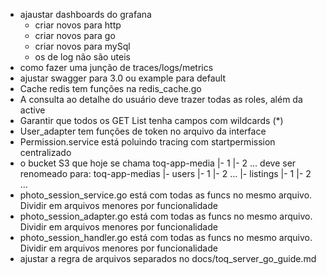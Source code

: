 - ajaustar dashboards do grafana
    - criar novos para http
    - criar novos para go
    - criar novos para mySql
    - os de log não são uteis
- como fazer uma junção de traces/logs/metrics
- ajustar swagger para 3.0 ou example para default
- Cache redis tem funções na redis_cache.go
- A consulta ao detalhe do usuário deve trazer todas as roles, além da active
- Garantir que todos os GET List tenha campos com wildcards (*)
- User_adapter tem funções de token no arquivo da interface
- Permission.service está poluindo tracing com startpermission centralizado
- o bucket S3 que hoje se chama
    toq-app-media
    |- 1
    |- 2
    ...
    deve ser renomeado para:
    toq-app-medias
    |- users
       |- 1
       |- 2
       ...
    |- listings
       |- 1
       |- 2
       ...
- photo_session_service.go está com todas as funcs no mesmo arquivo. Dividir em arquivos menores por funcionalidade
- photo_session_adapter.go está com todas as funcs no mesmo arquivo. Dividir em arquivos menores por funcionalidade
- photo_session_handler.go está com todas as funcs no mesmo arquivo. Dividir em arquivos menores por funcionalidade
- ajustar a regra de arquivos separados no docs/toq_server_go_guide.md